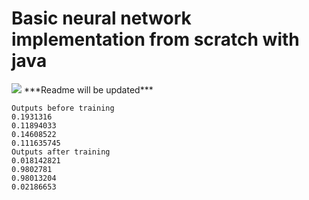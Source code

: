 # Basic neural network implementation from scratch with java
<!-- <img src="https://render.githubusercontent.com/render/math?math=x_{1,2} = \frac{-b \pm \sqrt{b^2-4ac}}{2b}"> -->
<img src="https://render.githubusercontent.com/render/math?math=net_{h_0} = w_{0,1} * i_0 %2B w_{0,2} * i_1 %2B b_0">
***Readme will be updated***

```
Outputs before training
0.1931316
0.11894033
0.14608522
0.111635745
Outputs after training
0.018142821
0.9802781
0.98013204
0.02186653
```
